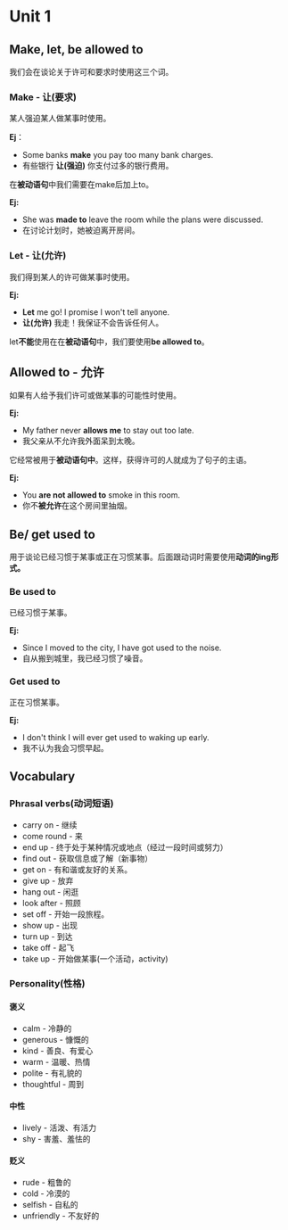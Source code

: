 # Unit 1

## Make, let, be allowed to
我们会在谈论关于许可和要求时使用这三个词。

### Make - 让(要求)
某人强迫某人做某事时使用。

**Ej**：
- Some banks **make** you pay too many bank charges.
- 有些银行 **让(强迫)** 你支付过多的银行费用。

在**被动语句**中我们需要在make后加上to。

**Ej:**
- She was **made to** leave the room while the plans were discussed.
- 在讨论计划时，她被迫离开房间。

### Let - 让(允许)
我们得到某人的许可做某事时使用。

**Ej:**
- **Let** me go! I promise I won't tell anyone.
- **让(允许)** 我走！我保证不会告诉任何人。

let**不能**使用在在**被动语句**中，我们要使用**be allowed to**。

## Allowed to - 允许
如果有人给予我们许可或做某事的可能性时使用。

**Ej:**
- My father never **allows me** to stay out too late.
- 我父亲从不允许我外面呆到太晚。

它经常被用于**被动语句中**。这样，获得许可的人就成为了句子的主语。 

**Ej:**
- You **are not allowed to** smoke in this room.
- 你不**被允许**在这个房间里抽烟。

## Be/ get used to
用于谈论已经习惯于某事或正在习惯某事。后面跟动词时需要使用**动词的ing形式。**

### Be used to
已经习惯于某事。

**Ej:**
- Since I moved to the city, I have got used to the noise.
- 自从搬到城里，我已经习惯了噪音。

### Get used to
正在习惯某事。

**Ej:**
- I don't think I will ever get used to waking up early.
- 我不认为我会习惯早起。


## Vocabulary

### Phrasal verbs(动词短语)
- carry on - 继续
- come round - 来
- end up - 终于处于某种情况或地点（经过一段时间或努力）
- find out - 获取信息或了解（新事物）
- get on - 有和谐或友好的关系。
- give up - 放弃
- hang out - 闲逛
- look after - 照顾
- set off - 开始一段旅程。 
- show up - 出现
- turn up - 到达
- take off - 起飞
- take up - 开始做某事(一个活动，activity)

### Personality(性格)

#### 褒义
- calm - 冷静的
- generous - 慷慨的
- kind - 善良、有爱心
- warm - 温暖、热情
- polite - 有礼貌的
- thoughtful - 周到

#### 中性
- lively - 活泼、有活力
- shy - 害羞、羞怯的

#### 贬义
- rude - 粗鲁的
- cold - 冷漠的
- selfish - 自私的
- unfriendly - 不友好的